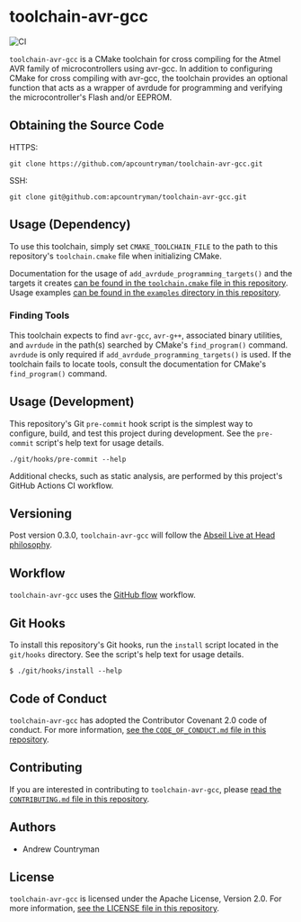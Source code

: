 # toolchain-avr-gcc
![CI](https://github.com/apcountryman/toolchain-avr-gcc/workflows/CI/badge.svg)

`toolchain-avr-gcc` is a CMake toolchain for cross compiling for the Atmel AVR family of
microcontrollers using avr-gcc.
In addition to configuring CMake for cross compiling with avr-gcc, the toolchain provides
an optional function that acts as a wrapper of avrdude for programming and verifying the
microcontroller's Flash and/or EEPROM.

## Obtaining the Source Code
HTTPS:
```shell
git clone https://github.com/apcountryman/toolchain-avr-gcc.git
```
SSH:
```shell
git clone git@github.com:apcountryman/toolchain-avr-gcc.git
```

## Usage (Dependency)
To use this toolchain, simply set `CMAKE_TOOLCHAIN_FILE` to the path to this repository's
`toolchain.cmake` file when initializing CMake.

Documentation for the usage of `add_avrdude_programming_targets()` and the targets it
creates [can be found in the `toolchain.cmake` file in this repository](toolchain.cmake).
Usage examples [can be found in the `examples` directory in this repository](examples).

### Finding Tools
This toolchain expects to find `avr-gcc`, `avr-g++`, associated binary utilities, and
`avrdude` in the path(s) searched by CMake's `find_program()` command.
`avrdude` is only required if `add_avrdude_programming_targets()` is used.
If the toolchain fails to locate tools, consult the documentation for CMake's
`find_program()` command.

## Usage (Development)
This repository's Git `pre-commit` hook script is the simplest way to configure, build,
and test this project during development.
See the `pre-commit` script's help text for usage details.
```shell
./git/hooks/pre-commit --help
```

Additional checks, such as static analysis, are performed by this project's GitHub Actions
CI workflow.

## Versioning
Post version 0.3.0, `toolchain-avr-gcc` will follow the [Abseil Live at Head
philosophy](https://abseil.io/about/philosophy).

## Workflow
`toolchain-avr-gcc` uses the [GitHub flow](https://guides.github.com/introduction/flow/)
workflow.

## Git Hooks
To install this repository's Git hooks, run the `install` script located in the
`git/hooks` directory.
See the script's help text for usage details.
```
$ ./git/hooks/install --help
```

## Code of Conduct
`toolchain-avr-gcc` has adopted the Contributor Covenant 2.0 code of conduct.
For more information, [see the `CODE_OF_CONDUCT.md` file in this
repository](CODE_OF_CONDUCT.md).

## Contributing
If you are interested in contributing to `toolchain-avr-gcc`, please [read the
`CONTRIBUTING.md` file in this repository](CONTRIBUTING.md).

## Authors
- Andrew Countryman

## License
`toolchain-avr-gcc` is licensed under the Apache License, Version 2.0.
For more information, [see the LICENSE file in this repository](LICENSE).
